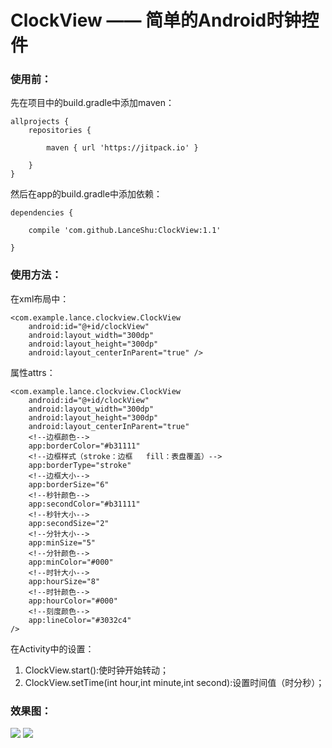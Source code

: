 # ClockView —— 简单的Android时钟控件

### 使用前：

先在项目中的build.gradle中添加maven：

    allprojects {
        repositories {

            maven { url 'https://jitpack.io' }

        }
    }

然后在app的build.gradle中添加依赖：

    dependencies {

        compile 'com.github.LanceShu:ClockView:1.1'

    }

### 使用方法：

在xml布局中：

    <com.example.lance.clockview.ClockView
        android:id="@+id/clockView"
        android:layout_width="300dp"
        android:layout_height="300dp"
        android:layout_centerInParent="true" />

属性attrs：

    <com.example.lance.clockview.ClockView
        android:id="@+id/clockView"
        android:layout_width="300dp"
        android:layout_height="300dp"
        android:layout_centerInParent="true"
        <!--边框颜色-->
        app:borderColor="#b31111"
        <!--边框样式（stroke：边框   fill：表盘覆盖）-->
        app:borderType="stroke"
        <!--边框大小-->
        app:borderSize="6"
        <!--秒针颜色-->
        app:secondColor="#b31111"
        <!--秒针大小-->
        app:secondSize="2"
        <!--分针大小-->
        app:minSize="5"
        <!--分针颜色-->
        app:minColor="#000"
        <!--时针大小-->
        app:hourSize="8"
        <!--时针颜色-->
        app:hourColor="#000"
        <!--刻度颜色-->
        app:lineColor="#3032c4"
    />

在Activity中的设置：

1. ClockView.start():使时钟开始转动；
2. ClockView.setTime(int hour,int minute,int second):设置时间值（时分秒）；

### 效果图：

![](https://i.imgur.com/TnTvggd.png) ![](https://i.imgur.com/QzMppdM.png)
